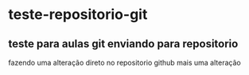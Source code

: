 # teste-repositorio-git
## teste para aulas git enviando para repositorio
fazendo uma alteração direto no repositorio github
mais uma alteração
